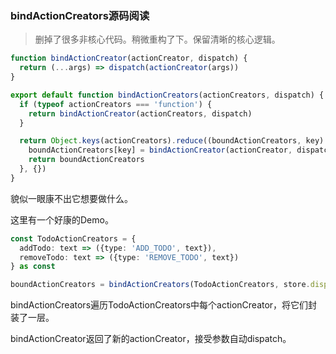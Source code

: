 ### bindActionCreators源码阅读

> 删掉了很多非核心代码。稍微重构了下。保留清晰的核心逻辑。

```ts
function bindActionCreator(actionCreator, dispatch) {
  return (...args) => dispatch(actionCreator(args))
}

export default function bindActionCreators(actionCreators, dispatch) {
  if (typeof actionCreators === 'function') {
    return bindActionCreator(actionCreators, dispatch)
  }

  return Object.keys(actionCreators).reduce((boundActionCreators, key) => {
    boundActionCreators[key] = bindActionCreator(actionCreator, dispatch)
    return boundActionCreators
  }, {})
}
```

貌似一眼康不出它想要做什么。

这里有一个好康的Demo。

```ts
const TodoActionCreators = {
  addTodo: text => ({type: 'ADD_TODO', text}),
  removeTodo: text => ({type: 'REMOVE_TODO', text})
} as const

boundActionCreators = bindActionCreators(TodoActionCreators, store.dispatch)
```

bindActionCreators遍历TodoActionCreators中每个actionCreator，将它们封装了一层。

bindActionCreator返回了新的actionCreator，接受参数自动dispatch。